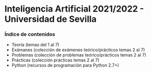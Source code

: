 # Inteligencia Artificial 2021/2022 - Universidad de Sevilla

### Índice de contenidos

- Teoría (temas del 1 al 7)
- Exámanes (colección de exámenes teórico/prácticos temas 2 al 7)
- Problemas (colección de problemas teórico/prácticos temas 2 al 7)
- Prácticas (colección prácticas temas 2 al 7)
- Python (recursos de programación para Python 2.7+)
